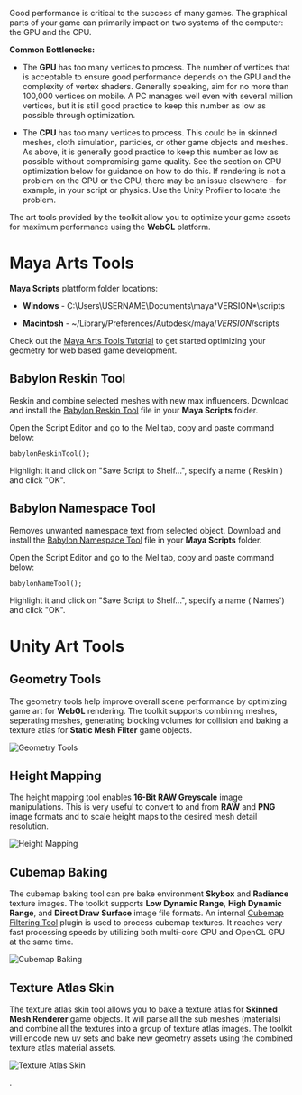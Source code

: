 Good performance is critical to the success of many games. The graphical parts of your game can primarily impact on two systems of the computer: the GPU and the CPU.

**Common Bottlenecks:**

* The **GPU** has too many vertices to process. The number of vertices that is acceptable to ensure good performance depends on the GPU and the complexity of vertex shaders. Generally speaking, aim for no more than 100,000 vertices on mobile. A PC manages well even with several million vertices, but it is still good practice to keep this number as low as possible through optimization.

* The **CPU** has too many vertices to process. This could be in skinned meshes, cloth simulation, particles, or other game objects and meshes. As above, it is generally good practice to keep this number as low as possible without compromising game quality. See the section on CPU optimization below for guidance on how to do this.
If rendering is not a problem on the GPU or the CPU, there may be an issue elsewhere - for example, in your script or physics. Use the Unity Profiler to locate the problem.

The art tools provided by the toolkit allow you to optimize your game assets for maximum performance using the **WebGL** platform.


# Maya Arts Tools

**Maya Scripts** plattform folder locations:

* **Windows** - C:\Users\USERNAME\Documents\maya\*VERSION*\scripts

* **Macintosh** - ~/Library/Preferences/Autodesk/maya/*VERSION*/scripts

Check out the [Maya Arts Tools Tutorial](http://www.babylontoolkit.com/videos/MayaArtTools.mp4) to get started optimizing your geometry for web based game development.

## Babylon Reskin Tool

Reskin and combine selected meshes with new max influencers. Download and install the [Babylon Reskin Tool](https://github.com/BabylonJS/Exporters/blob/master/Maya/Tools/babylonReskinTool.mel) file in your **Maya Scripts** folder.
   
Open the Script Editor and go to the Mel tab, copy and paste command below:
    
    babylonReskinTool();

Highlight it and click on "Save Script to Shelf...", specify a name ('Reskin') and click "OK".

## Babylon Namespace Tool

Removes unwanted namespace text from selected object. Download and install the [Babylon Namespace Tool](https://github.com/BabylonJS/Exporters/blob/master/Maya/Tools/babylonReskinTool.mel) file in your **Maya Scripts** folder.

Open the Script Editor and go to the Mel tab, copy and paste command below:
    
    babylonNameTool();

Highlight it and click on "Save Script to Shelf...", specify a name ('Names') and click "OK".


# Unity Art Tools

## Geometry Tools

The geometry tools help improve overall scene performance by optimizing game art for **WebGL** rendering. The toolkit supports combining meshes, seperating meshes, generating blocking volumes for collision and baking a texture atlas for **Static Mesh Filter** game objects.

![Geometry Tools](/img/exporters/unity/combinemeshes.jpg)

## Height Mapping

The height mapping tool enables **16-Bit RAW Greyscale** image manipulations. This is very useful to convert to and from **RAW** and **PNG** image formats and to scale height maps to the desired mesh detail resolution.

![Height Mapping](/img/exporters/unity/heightmapping.jpg)

## Cubemap Baking

The cubemap baking tool can pre bake environment **Skybox** and **Radiance** texture images. The toolkit supports **Low Dynamic Range**, **High Dynamic Range**, and **Direct Draw Surface** image file formats. An internal [Cubemap Filtering Tool](https://github.com/dariomanesku/cmft) plugin is used to process cubemap textures. It reaches very fast processing speeds by utilizing both multi-core CPU and OpenCL GPU at the same time.

![Cubemap Baking](/img/exporters/unity/cubemapbaking.jpg)

## Texture Atlas Skin

The texture atlas skin tool allows you to bake a texture atlas for **Skinned Mesh Renderer** game objects. It will parse all the sub meshes (materials) and combine all the textures into a group of texture atlas images. The toolkit will encode new uv sets and bake new geometry assets using the combined texture atlas material assets.

![Texture Atlas Skin](/img/exporters/unity/textureatlasskin.jpg)

.